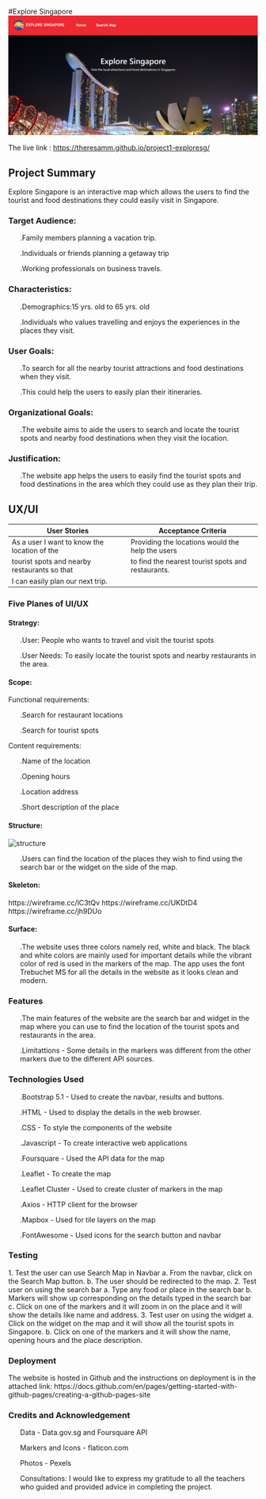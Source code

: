 #Explore Singapore
![Explore Singapore](images/exploresg.png)

The live link : https://theresamm.github.io/project1-exploresg/

<h2> Project Summary</h2>
Explore Singapore is an interactive map which allows the users to find the tourist and food destinations they could easily visit in Singapore.
<h3>Target Audience:</h3>
<ul>.Family members planning a vacation trip.</ul>
<ul>.Individuals or friends planning a getaway trip</ul>
<ul>.Working professionals on business travels.</ul>
<h3>Characteristics:</h3>
<ul>.Demographics:15 yrs. old to 65 yrs. old</ul>
<ul>.Individuals who values travelling and enjoys the experiences in the places they visit.</ul>
<h3>User Goals:</h3>
<ul>.To search for all the nearby tourist attractions and food destinations when they visit.</ul>
<ul>.This could help the users to easily plan their itineraries.</ul>
<h3>Organizational Goals:</h3>
<ul>.The website aims to aide the users to search and locate the tourist spots and nearby food destinations when they visit the location.</ul>
<h3>Justification:</h3>
<ul>.The website app helps the users to easily find the tourist spots and food destinations in the area which they could use as they plan their trip.</ul>
<h2>UX/UI</h2>

|                 User Stories                 |                Acceptance Criteria                 |
| -------------------------------------------- | ---------------------------------------------------|
| As a user I want to know the location of the | Providing the locations would the help the users   |
| tourist spots and nearby restaurants so that | to find the nearest tourist spots and restaurants. |
| I can easily plan our next trip.             |                                                    |

<h3>Five Planes of UI/UX</h3>
<h4>Strategy:</h4>
<ul>.User: People who wants to travel and visit the tourist spots</ul>
<ul>.User Needs: To easily locate the tourist spots and nearby restaurants in the area.</ul>

<h4>Scope:</h4>

Functional requirements:
<ul>.Search for restaurant locations</ul>
<ul>.Search for tourist spots</ul>

Content requirements:
<ul>.Name of the location</ul>
<ul>.Opening hours</ul>
<ul>.Location address</ul>
<ul>.Short description of the place</ul>

<h4>Structure:</h4>

<img width="398" alt="structure" src="https://user-images.githubusercontent.com/101272370/178161585-006f6d4c-c407-45a8-8fcc-dc89dfbbf5db.png">

<ul>.Users can find the location of the places they wish to find using the search bar or the widget on the side of the map.</ul>

<h4>Skeleton:</h4>
https://wireframe.cc/lC3tQv
https://wireframe.cc/UKDtD4
https://wireframe.cc/jh9DUo

<h4>Surface:</h4>
<ul>.The website uses three colors namely red, white and black. The black and white colors are mainly used for important details while the vibrant color of red is used in the markers of the map. The app uses the font Trebuchet MS for all the details in the website as it looks clean and modern.</ul>

<h3>Features</h3>
<ul>.The main features of the website are the search bar and widget in the map where you can use to find the location of the tourist spots and restaurants in the area.</ul>
<ul>.Limitattions - Some details in the markers was different from the other markers due to the different API sources.</ul>

<h3>Technologies Used</h3>
<ul>.Bootstrap 5.1 - Used to create the navbar, results and buttons.</ul>
<ul>.HTML - Used to display the details in the web browser.</ul>
<ul>.CSS - To style the components of the website</ul>
<ul>.Javascript - To create interactive web applications</ul>
<ul>.Foursquare - Used the API data for the map</ul>
<ul>.Leaflet - To create the map</ul>
<ul>.Leaflet Cluster - Used to create cluster of markers in the map</ul>
<ul>.Axios - HTTP client for the browser</ul>
<ul>.Mapbox - Used for tile layers on the map</ul>
<ul>.FontAwesome - Used icons for the search button and navbar</ul>

<h3>Testing</h3>
1. Test the user can use Search Map in Navbar
  a. From the navbar, click on the Search Map button.
  b. The user should be redirected to the map.
2. Test user on using the search bar
  a. Type any food or place in the search bar
  b. Markers will show up corresponding on the details typed in the search bar
  c. Click on one of the markers and it will zoom in on the place and it will show the details like name and address.
3. Test user on using the widget
  a. Click on the widget on the map and it will show all the tourist spots in Singapore.
  b. Click on one of the markers and it will show the name, opening hours and the place description.
 <h3>Deployment</h3>
 The website is hosted in Github and the instructions on deployment is in the attached link:
 https://docs.github.com/en/pages/getting-started-with-github-pages/creating-a-github-pages-site
 
<h3>Credits and Acknowledgement</h3>
<ul>Data - Data.gov.sg and Foursquare API</ul>
<ul>Markers and Icons - flaticon.com</ul>
<ul>Photos - Pexels</ul>
<ul>Consultations:
I would like to express my gratitude to all the teachers who guided and provided advice in completing the project.</ul>

